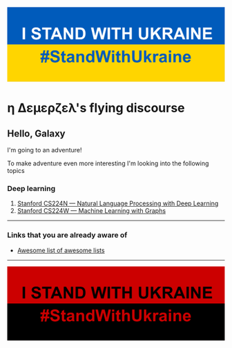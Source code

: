 ![](media/Stand_with_Ukraine.svg)
---
# η Δεμερζελ's flying discourse

## Hello, Galaxy
I'm going to an adventure!

To make adventure even more interesting I'm looking into the following topics

### Deep learning
1. [Stanford CS224N — Natural Language Processing with Deep Learning](notes/learning-courses/Stanford%20CS224N%20—%20Natural%20Language%20Processing%20with%20Deep%20Learning.md)
2. [Stanford CS224W — Machine Learning with Graphs](notes/learning-courses/Stanford%20CS224W%20—%20Machine%20Learning%20with%20Graphs.md)

---
### Links that you are already aware of
- [Awesome list of awesome lists](https://github.com/sindresorhus/awesome#contents)

---
![](media/Stand_with_Ukraine_.svg)
